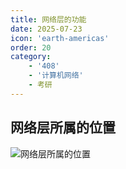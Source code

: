 ```yaml
---
title: 网络层的功能
date: 2025-07-23
icon: 'earth-americas'
order: 20
category: 
    - '408'
    - '计算机网络'
    - 考研
---
```


## 网络层所属的位置

![网络层所属的位置](//store.s1r0ko.top/svg/m/cn/6/2_ver_1.svg)